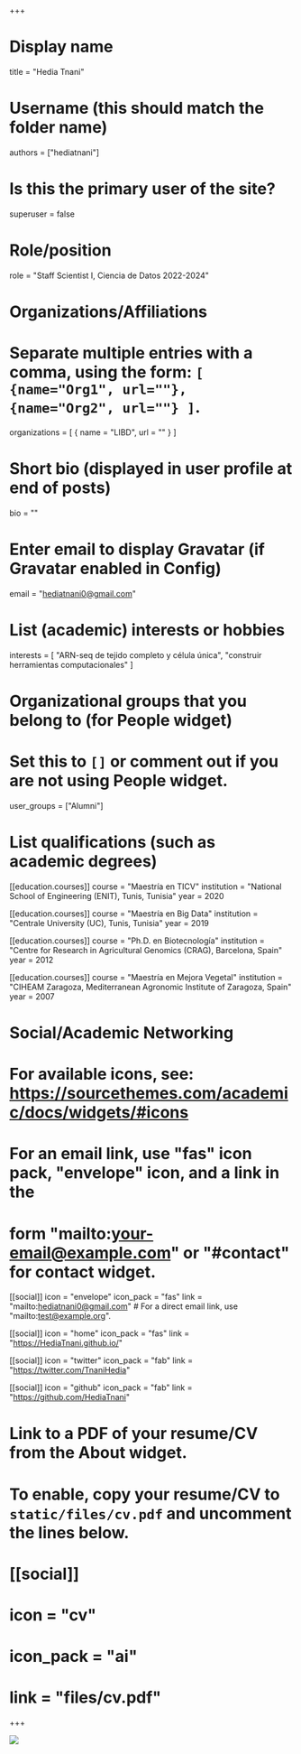 +++
# Display name
title = "Hedia Tnani"

# Username (this should match the folder name)
authors = ["hediatnani"]

# Is this the primary user of the site?
superuser = false

# Role/position
role = "Staff Scientist I, Ciencia de Datos 2022-2024"

# Organizations/Affiliations
#   Separate multiple entries with a comma, using the form: `[ {name="Org1", url=""}, {name="Org2", url=""} ]`.
organizations = [ { name = "LIBD", url = "" } ]

# Short bio (displayed in user profile at end of posts)
bio = ""

# Enter email to display Gravatar (if Gravatar enabled in Config)
email = "hediatnani0@gmail.com"

# List (academic) interests or hobbies
interests = [
  "ARN-seq de tejido completo y célula única",
  "construir herramientas computacionales"
]

# Organizational groups that you belong to (for People widget)
#   Set this to `[]` or comment out if you are not using People widget.
user_groups = ["Alumni"]

# List qualifications (such as academic degrees)
[[education.courses]]
  course = "Maestría en TICV"
  institution = "National School of Engineering (ENIT), Tunis, Tunisia"
  year = 2020
  
[[education.courses]]
  course = "Maestría en Big Data"
  institution = "Centrale University (UC), Tunis, Tunisia"
  year = 2019
  
[[education.courses]]
  course = "Ph.D. en Biotecnología"
  institution = "Centre for Research in Agricultural Genomics (CRAG), Barcelona, Spain"
  year = 2012
  
[[education.courses]]
  course = "Maestría en Mejora Vegetal"
  institution = "CIHEAM Zaragoza, Mediterranean Agronomic Institute of Zaragoza, Spain"
  year = 2007

# Social/Academic Networking
# For available icons, see: https://sourcethemes.com/academic/docs/widgets/#icons
#   For an email link, use "fas" icon pack, "envelope" icon, and a link in the
#   form "mailto:your-email@example.com" or "#contact" for contact widget.

[[social]]
  icon = "envelope"
  icon_pack = "fas"
  link = "mailto:hediatnani0@gmail.com"  # For a direct email link, use "mailto:test@example.org".
  
[[social]]
  icon = "home"
  icon_pack = "fas"
  link = "https://HediaTnani.github.io/"

[[social]]
  icon = "twitter"
  icon_pack = "fab"
  link = "https://twitter.com/TnaniHedia"

[[social]]
  icon = "github"
  icon_pack = "fab"
  link = "https://github.com/HediaTnani"


# Link to a PDF of your resume/CV from the About widget.
# To enable, copy your resume/CV to `static/files/cv.pdf` and uncomment the lines below.
# [[social]]
#   icon = "cv"
#   icon_pack = "ai"
#   link = "files/cv.pdf"

+++

![](http://ghchart.rshah.org/DA2536/HediaTnani.svg)

